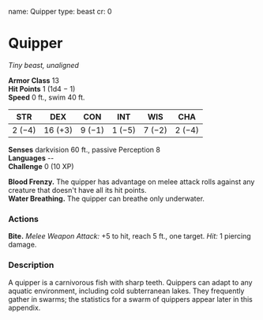 name: Quipper type: beast cr: 0

# Quipper
_Tiny beast, unaligned_

**Armor Class** 13    
**Hit Points** 1 (1d4 − 1)    
**Speed** 0 ft., swim 40 ft.

| STR    | DEX     | CON    | INT    | WIS    | CHA    |
| ------ | ------- | ------ | ------ | ------ | ------ |
| 2 (−4) | 16 (+3) | 9 (−1) | 1 (−5) | 7 (−2) | 2 (−4) |

**Senses** darkvision 60 ft., passive Perception 8    
**Languages** --    
**Challenge** 0 (10 XP)

**Blood Frenzy.** The quipper has advantage on melee attack rolls against any creature that doesn't have all its hit points.    
**Water Breathing.** The quipper can breathe only underwater.

### Actions
**Bite.** _Melee Weapon Attack:_ +5 to hit, reach 5 ft., one target. _Hit:_ 1 piercing damage.

### Description
A quipper is a carnivorous fish with sharp teeth. Quippers can adapt to any aquatic environment, including cold subterranean lakes. They frequently gather in swarms; the statistics for a swarm of quippers appear later in this appendix. 